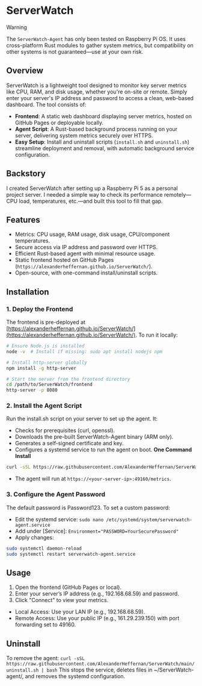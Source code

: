 # ServerWatch
> [!WARNING]
> The `ServerWatch-Agent` has only been tested on Raspberry Pi OS. It uses cross-platform Rust modules to gather system metrics, but compatibility on other systems is not guaranteed—use at your own risk.
## Overview
ServerWatch is a lightweight tool designed to monitor key server metrics like CPU, RAM, and disk usage, whether you're on-site or remote. Simply enter your server's IP address and password to access a clean, web-based dashboard. The tool consists of:
- **Frontend**: A static web dashboard displaying server metrics, hosted on GitHub Pages or deployable locally.
- **Agent Script**: A Rust-based background process running on your server, delivering system metrics securely over HTTPS.
- **Easy Setup**: Install and uninstall scripts (`install.sh` and `uninstall.sh`) streamline deployment and removal, with automatic background service configuration.
## Backstory
I created ServerWatch after setting up a Raspberry Pi 5 as a personal project server. I needed a simple way to check its performance remotely—CPU load, temperatures, etc.—and built this tool to fill that gap.
## Features
- Metrics: CPU usage, RAM usage, disk usage, CPU/component temperatures.
- Secure access via IP address and password over HTTPS.
- Efficient Rust-based agent with minimal resource usage.
- Static frontend hosted on GitHub Pages (`https://alexanderheffernan.github.io/ServerWatch/`).
- Open-source, with one-command install/uninstall scripts.

## Installation
### 1. Deploy the Frontend
The frontend is pre-deployed at [https://alexanderheffernan.github.io/ServerWatch/](https://alexanderheffernan.github.io/ServerWatch/). To run it locally:

```bash
# Ensure Node.js is installed
node -v  # Install if missing: sudo apt install nodejs npm

# Install http-server globally
npm install -g http-server

# Start the server from the frontend directory
cd /path/to/ServerWatch/frontend
http-server -p 8080
```
### 2. Install the Agent Script
Run the install.sh script on your server to set up the agent. It:
- Checks for prerequisites (curl, openssl).
- Downloads the pre-built ServerWatch-Agent binary (ARM only).
- Generates a self-signed certificate and key.
- Configures a systemd service to run the agent on boot.
**One Command Install**
```bash
curl -sSL https://raw.githubusercontent.com/AlexanderHeffernan/ServerWatch/main/install.sh | bash
```
- The agent will run at `https://<your-server-ip>:49160/metrics`.
### 3. Configure the Agent Password
The default password is Password123. To set a custom password:
- Edit the systemd service:
`sudo nano /etc/systemd/system/serverwatch-agent.service`
- Add under [Service]:
`Environment="PASSWORD=YourSecurePassword"`
- Apply changes:
```bash
sudo systemctl daemon-reload
sudo systemctl restart serverwatch-agent.service
```
## Usage
1. Open the frontend (GitHub Pages or local).
2. Enter your server’s IP address (e.g., 192.168.68.59) and password.
3. Click "Connect" to view your metrics.
- Local Access: Use your LAN IP (e.g., 192.168.68.59).
- Remote Access: Use your public IP (e.g., 161.29.239.150) with port forwarding set to 49160.

## Uninstall
To remove the agent:
`curl -sSL https://raw.githubusercontent.com/AlexanderHeffernan/ServerWatch/main/uninstall.sh | bash`
This stops the service, deletes files in ~/ServerWatch-agent/, and removes the systemd configuration.
